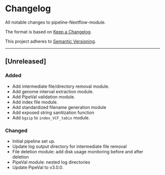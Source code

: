 # Changelog
All notable changes to pipeline-Nextflow-module.

The format is based on [Keep a Changelog](https://keepachangelog.com/en/1.0.0/).

This project adheres to [Semantic Versioning](https://semver.org/spec/v2.0.0.html).

---

## [Unreleased]
### Added
- Add intermediate file/directory removal module.
- Add genome interval extraction module.
- Add PipeVal validation module.
- Add index file module.
- Add standardized filename generation module
- Add exposed string sanitization function
- Add `bgzip` to `index_VCF_tabix` module.

### Changed
- Initial pipeline set up.
- Update log output directory for intermediate file removal
- File deletion module: add disk usage monitoring before and after deletion
- PipeVal module: nested log directories
- Update PipeVal to v3.0.0.
